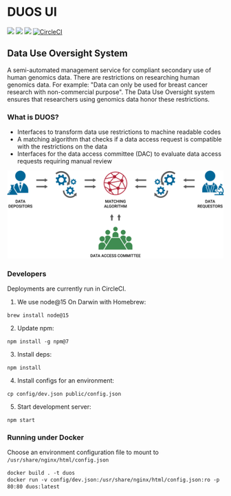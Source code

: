 DUOS UI
=======
![](https://github.com/databiosphere/duos-ui/workflows/cypress%20tests/badge.svg)
![](https://github.com/databiosphere/duos-ui/workflows/npm%20audit/badge.svg)
![](https://github.com/databiosphere/duos-ui/workflows/Trivy/badge.svg)
[![CircleCI](https://circleci.com/gh/DataBiosphere/duos-ui.svg?style=svg)](https://circleci.com/gh/DataBiosphere/duos-ui)

## Data Use Oversight System
A semi-automated management service for compliant secondary use of human genomics data.
There are restrictions on researching human genomics data. For example: 
"Data can only be used for breast cancer research with non-commercial purpose".
The Data Use Oversight system ensures that researchers using genomics data honor these restrictions.

### What is DUOS?
* Interfaces to transform data use restrictions to machine readable codes
* A matching algorithm that checks if a data access request is compatible with the restrictions on the data
* Interfaces for the data access committee (DAC) to evaluate data access requests requiring manual review

![What is DUOS](https://github.com/DataBiosphere/duos-ui/blob/develop/public/images/what_is_duos.svg)

### Developers

Deployments are currently run in CircleCI.

1. We use node@15 On Darwin with Homebrew:

```
brew install node@15
```
2. Update npm:

```
npm install -g npm@7
```
3. Install deps:

```
npm install
```
4. Install configs for an environment:

```
cp config/dev.json public/config.json
```
5. Start development server:

```
npm start
```
### Running under Docker

Choose an environment configuration file to mount to `/usr/share/nginx/html/config.json`

```
docker build . -t duos
docker run -v config/dev.json:/usr/share/nginx/html/config.json:ro -p 80:80 duos:latest
```
